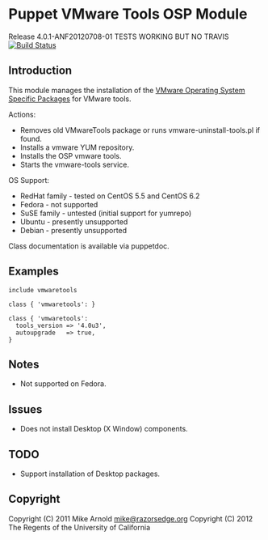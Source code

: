 Puppet VMware Tools OSP Module
==============================

Release 4.0.1-ANF20120708-01
TESTS WORKING BUT NO TRAVIS
[![Build Status](https://secure.travis-ci.org/razorsedge/puppet-vmwaretools.png?branch=master)](http://travis-ci.org/razorsedge/puppet-vmwaretools)

Introduction
------------

This module manages the installation of the [VMware Operating System Specific Packages](http://packages.vmware.com/) for VMware tools.

Actions:

* Removes old VMwareTools package or runs vmware-uninstall-tools.pl if found.
* Installs a vmware YUM repository.
* Installs the OSP vmware tools.
* Starts the vmware-tools service.

OS Support:

* RedHat family - tested on CentOS 5.5 and CentOS 6.2
* Fedora        - not supported
* SuSE family   - untested (initial support for yumrepo)
* Ubuntu        - presently unsupported
* Debian        - presently unsupported

Class documentation is available via puppetdoc.

Examples
--------

    include vmwaretools

    class { 'vmwaretools': }

    class { 'vmwaretools':
      tools_version => '4.0u3',
      autoupgrade   => true,
    }

Notes
-----

* Not supported on Fedora.

Issues
------

* Does not install Desktop (X Window) components.

TODO
----

* Support installation of Desktop packages.

Copyright
---------

Copyright (C) 2011 Mike Arnold <mike@razorsedge.org>
Copyright (C) 2012 The Regents of the University of California
